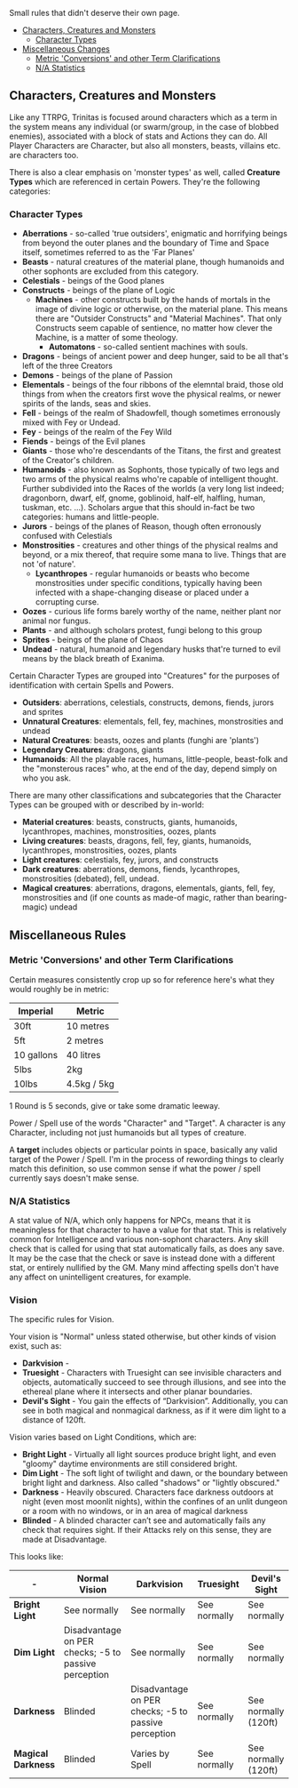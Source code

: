 Small rules that didn't deserve their own page.

- [Characters, Creatures and Monsters](#characters-creatures-and-monsters)
  - [Character Types](#character-types)
- [Miscellaneous Changes](#miscellaneous-changes)
  - [Metric 'Conversions' and other Term Clarifications](#metric-conversions-and-other-term-clarifications)
  - [N/A Statistics](#na-statistics)

## Characters, Creatures and Monsters
Like any TTRPG, Trinitas is focused around characters which as a term in the system means any individual (or swarm/group, in the case of blobbed enemies), associated with a block of stats and Actions they can do. All Player Characters are Character, but also all monsters, beasts, villains etc. are characters too.

There is also a clear emphasis on 'monster types' as well, called **Creature Types** which are referenced in certain Powers. They're the following categories:

### Character Types
- **Aberrations** - so-called 'true outsiders', enigmatic and horrifying beings from beyond the outer planes and the boundary of Time and Space itself, sometimes referred to as the 'Far Planes'
- **Beasts** - natural creatures of the material plane, though humanoids and other sophonts are excluded from this category.
- **Celestials** - beings of the Good planes
- **Constructs** - beings of the plane of Logic 
  - **Machines** - other constructs built by the hands of mortals in the image of divine logic or otherwise, on the material plane. This means there are "Outsider Constructs" and "Material Machines". That only Constructs seem capable of sentience, no matter how clever the Machine, is a matter of some theology.
    - **Automatons** - so-called sentient machines with souls.
- **Dragons** - beings of ancient power and deep hunger, said to be all that's left of the three Creators
- **Demons** - beings of the plane of Passion
- **Elementals** - beings of the four ribbons of the elemntal braid, those old things from when the creators first wove the physical realms, or newer spirits of the lands, seas and skies.
- **Fell** - beings of the realm of Shadowfell, though sometimes erronously mixed with Fey or Undead.
- **Fey** - beings of the realm of the Fey Wild
- **Fiends** - beings of the Evil planes
- **Giants** - those who're descendants of the Titans, the first and greatest of the Creator's children.
- **Humanoids** - also known as Sophonts, those typically of two legs and two arms of the physical realms who're capable of intelligent thought. Further subdivided into the Races of the worlds (a very long list indeed; dragonborn, dwarf, elf, gnome, goblinoid, half-elf, halfling, human, tuskman, etc. ...). Scholars argue that this should in-fact be two categories: humans and little-people.
- **Jurors** - beings of the planes of Reason, though often erronously confused with Celestials
- **Monstrosities** - creatures and other things of the physical realms and beyond, or a mix thereof, that require some mana to live. Things that are not 'of nature'.
  - **Lycanthropes** - regular humanoids or beasts who become monstrosities under specific conditions, typically having been infected with a shape-changing disease or placed under a corrupting curse.
- **Oozes** - curious life forms barely worthy of the name, neither plant nor animal nor fungus.
- **Plants** - and although scholars protest, fungi belong to this group
- **Sprites** - beings of the plane of Chaos
- **Undead** - natural, humanoid and legendary husks that're turned to evil means by the black breath of Exanima.

Certain Character Types are grouped into "Creatures" for the purposes of identification with certain Spells and Powers.
- **Outsiders**: aberrations, celestials, constructs, demons, fiends, jurors and sprites
- **Unnatural Creatures**: elementals, fell, fey, machines, monstrosities and undead
- **Natural Creatures**: beasts, oozes and plants (funghi are 'plants')
- **Legendary Creatures**: dragons, giants
- **Humanoids**: All the playable races, humans, little-people, beast-folk and the "monsterous races" who, at the end of the day, depend simply on who you ask.

There are many other classifications and subcategories that the Character Types can be grouped with or described by in-world:
- **Material creatures**: beasts, constructs, giants, humanoids, lycanthropes, machines, monstrosities, oozes, plants
- **Living creatures**: beasts, dragons, fell, fey, giants, humanoids, lycanthropes, monstrosities, oozes, plants
- **Light creatures**: celestials, fey, jurors, and constructs
- **Dark creatures**: aberrations, demons, fiends, lycanthropes, monstrosities (debated), fell, undead.
- **Magical creatures**: aberrations, dragons, elementals, giants, fell, fey, monstrosities and (if one counts as made-of magic, rather than bearing-magic) undead

## Miscellaneous Rules

### Metric 'Conversions' and other Term Clarifications
Certain measures consistently crop up so for reference here's what they would roughly be in metric:

| Imperial | Metric |
| --- | --- |
| 30ft | 10 metres |
| 5ft | 2 metres |
| 10 gallons | 40 litres |
| 5lbs | 2kg |
| 10lbs |4.5kg / 5kg |

1 Round is 5 seconds, give or take some dramatic leeway.

Power / Spell use of the words "Character" and "Target". A character is any Character, including not just humanoids but all types of creature. 

A **target** includes objects or particular points in space, basically any valid target of the Power / Spell. I'm in the process of rewording things to clearly match this definition, so use common sense if what the power / spell currently says doesn't make sense.

### N/A Statistics
A stat value of N/A, which only happens for NPCs, means that it is meaningless for that character to have a value for that stat. This is relatively common for Intelligence and various non-sophont characters. Any skill check that is called for using that stat automatically fails, as does any save. It may be the case that the check or save is instead done with a different stat, or entirely nullified by the GM. Many mind affecting spells don't have any affect on unintelligent creatures, for example.

### Vision

The specific rules for Vision.

Your vision is "Normal" unless stated otherwise, but other kinds of vision exist, such as:

- **Darkvision** - 
- **Truesight** - Characters with Truesight can see invisible characters and objects, automatically succeed to see through illusions, and see into the ethereal plane where it intersects and other planar boundaries.
- **Devil's Sight** - You gain the effects of “Darkvision”. Additionally, you can see in both magical and nonmagical darkness, as if it were dim light to a distance of 120ft.

Vision varies based on Light Conditions, which are:

- **Bright Light** - Virtually all light sources produce bright light, and even "gloomy" daytime environments are still considered bright.
- **Dim Light** - The soft light of twilight and dawn, or the boundary between bright light and darkness. Also called "shadows" or "lightly obscured."
- **Darkness** - Heavily obscured. Characters face darkness outdoors at night (even most moonlit nights), within the confines of an unlit dungeon or a room with no windows, or in an area of magical darkness
- **Blinded** - A blinded character can’t see and automatically fails any check that requires sight. If their Attacks rely on this sense, they are made at Disadvantage.

This looks like:

| - | Normal Vision | Darkvision | Truesight | Devil's Sight |
| --- | --- | --- | --- | --- |
| **Bright Light** | See normally | See normally | See normally | See normally |
| **Dim Light** | Disadvantage on PER checks; -5 to passive perception | See normally | See normally | See normally |
| **Darkness** | Blinded | Disadvantage on PER checks; -5 to passive perception | See normally | See normally (120ft) |
| **Magical Darkness** | Blinded | Varies by Spell | See normally | See normally (120ft) |



